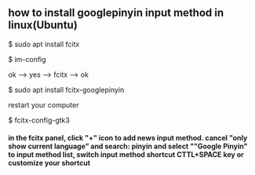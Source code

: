 ## how to install googlepinyin input method in linux(Ubuntu)

$ sudo apt install fcitx

$ im-config

ok --> yes --> fcitx --> ok

$ sudo apt install fcitx-googlepinyin

restart your computer

$ fcitx-config-gtk3

#### in the fcitx panel, click "+" icon to add  news input method.  cancel "only show current language”       and search: pinyin and select ""Google Pinyin" to input method list, switch input method shortcut CTTL+SPACE key or customize your shortcut

